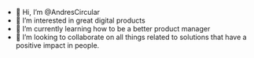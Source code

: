 - 👋 Hi, I’m @AndresCircular
- 👀 I’m interested in great digital products
- 🌱 I’m currently learning how to be a better product manager
- 💞️ I’m looking to collaborate on all things related to solutions that have a positive impact in people.
<!---
AndresCircular/AndresCircular is a ✨ special ✨ repository because its `README.md` (this file) appears on your GitHub profile.
You can click the Preview link to take a look at your changes.
--->
